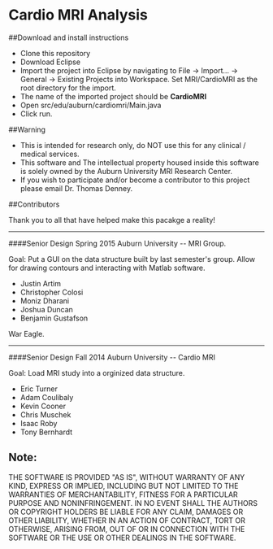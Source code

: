 # Cardio MRI Analysis


##Download and install instructions
- Clone this repository
- Download Eclipse
- Import the project into Eclipse by navigating to File -> Import... -> General -> Existing Projects into Workspace. Set MRI/CardioMRI as the root directory for the import.
- The name of the imported project should be **CardioMRI**
- Open src/edu/auburn/cardiomri/Main.java
- Click run.


##Warning

- This is intended for research only, do NOT use this for any clinical / medical services. 
- This software and The intellectual property housed inside this software is solely owned by the Auburn University MRI Research Center.
- If you wish to participate and/or become a contributor to this project please email Dr. Thomas Denney.

##Contributors 

Thank you to all that have helped make this pacakge a reality!

___________________________________________________________

####Senior Design Spring 2015 Auburn University -- MRI Group. 

Goal: Put a GUI on the data structure built by last semester's group. Allow for drawing contours and interacting with Matlab software.
- Justin Artim
- Christopher Colosi
- Moniz Dharani
- Joshua Duncan
- Benjamin Gustafson

War Eagle.

___________________________________________________________

####Senior Design Fall 2014 Auburn University -- Cardio MRI

Goal: Load MRI study into a orginized data structure. 
- Eric Turner
- Adam Coulibaly
- Kevin Cooner
- Chris Muschek
- Isaac Roby
- Tony Bernhardt


## Note: 
THE SOFTWARE IS PROVIDED "AS IS", WITHOUT WARRANTY OF ANY KIND, EXPRESS OR
IMPLIED, INCLUDING BUT NOT LIMITED TO THE WARRANTIES OF MERCHANTABILITY,
FITNESS FOR A PARTICULAR PURPOSE AND NONINFRINGEMENT. IN NO EVENT SHALL THE
AUTHORS OR COPYRIGHT HOLDERS BE LIABLE FOR ANY CLAIM, DAMAGES OR OTHER
LIABILITY, WHETHER IN AN ACTION OF CONTRACT, TORT OR OTHERWISE, ARISING FROM,
OUT OF OR IN CONNECTION WITH THE SOFTWARE OR THE USE OR OTHER DEALINGS IN
THE SOFTWARE.


